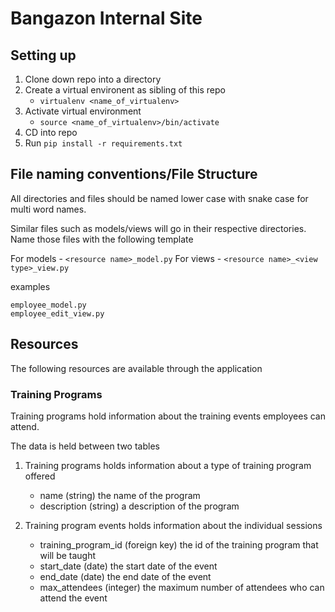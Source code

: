 # Bangazon Internal Site

## Setting up

1. Clone down repo into a directory
1. Create a virtual environent as sibling of this repo
   - `virtualenv <name_of_virtualenv>`
1. Activate virtual environment
   - `source <name_of_virtualenv>/bin/activate`
1. CD into repo
1. Run `pip install -r requirements.txt`

## File naming conventions/File Structure

All directories and files should be named lower case with snake case for multi word names.

Similar files such as models/views will go in their respective directories. Name those files with the following template

For models - `<resource name>_model.py`
For views - `<resource name>_<view type>_view.py`

examples
```
employee_model.py
employee_edit_view.py
```

## Resources

The following resources are available through the application

### Training Programs
Training programs hold information about the training events employees can attend.

The data is held between two tables

1. Training programs holds information about a type of training program offered
    - name (string) the name of the program
    - description (string) a description of the program

1. Training program events holds information about the individual sessions
    - training_program_id (foreign key) the id of the training program that will be taught
    - start_date (date) the start date of the event
    - end_date (date) the end date of the event
    - max_attendees (integer) the maximum number of attendees who can attend the event